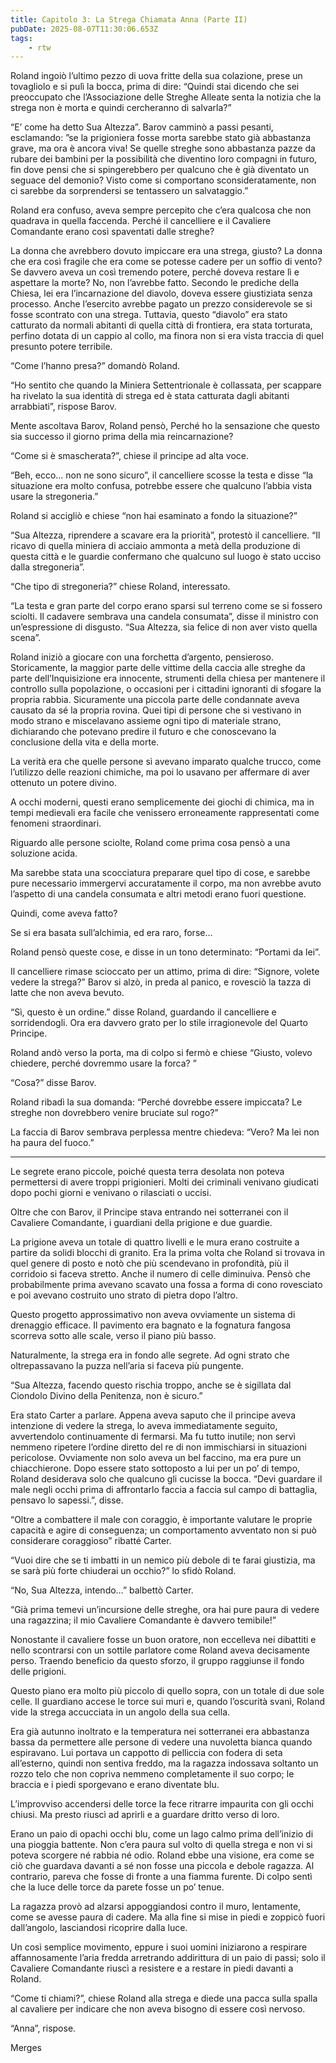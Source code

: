 ```yaml
---
title: Capitolo 3: La Strega Chiamata Anna (Parte II)
pubDate: 2025-08-07T11:30:06.653Z
tags:
    - rtw
---
```



Roland ingoiò l’ultimo pezzo di uova fritte della sua colazione, prese un tovagliolo e si pulì la bocca, prima di dire: “Quindi stai dicendo che sei preoccupato che l’Associazione delle Streghe Alleate senta la notizia che la strega non è morta e quindi cercheranno di salvarla?”






“E’ come ha detto Sua Altezza”. Barov camminò a passi pesanti, esclamando: ”se la prigioniera fosse morta sarebbe stato già abbastanza grave, ma ora è ancora viva! Se quelle streghe sono abbastanza pazze da rubare dei bambini per la possibilità che diventino loro compagni in futuro, fin dove pensi che si spingerebbero per qualcuno che è già diventato un seguace del demonio? Visto come si comportano sconsideratamente, non ci sarebbe da sorprendersi se tentassero un salvataggio.”






Roland era confuso, aveva sempre percepito che c’era qualcosa che non quadrava in quella faccenda. Perché il cancelliere e il Cavaliere Comandante erano così spaventati dalle streghe?






La donna che avrebbero dovuto impiccare era una strega, giusto? La donna che era così fragile che era come se potesse cadere per un soffio di vento? Se davvero aveva un così tremendo potere, perché doveva restare lì e aspettare la morte? No, non l’avrebbe fatto. Secondo le prediche della Chiesa, lei era l’incarnazione del diavolo, doveva essere giustiziata senza processo. Anche l’esercito avrebbe pagato un prezzo considerevole se si fosse scontrato con una strega. Tuttavia, questo “diavolo” era stato catturato da normali abitanti di quella città di frontiera, era stata torturata, perfino dotata di un cappio al collo, ma finora non si era vista traccia di quel presunto potere terribile.






“Come l’hanno presa?” domandò Roland.






“Ho sentito che quando la Miniera Settentrionale è collassata, per scappare ha rivelato la sua identità di strega ed è stata catturata dagli abitanti arrabbiati”, rispose Barov.






Mente ascoltava Barov, Roland pensò, Perché ho la sensazione che questo sia successo il giorno prima della mia reincarnazione?






“Come si è smascherata?”, chiese il principe ad alta voce.






“Beh, ecco… non ne sono sicuro”, il cancelliere scosse la testa e disse “la situazione era molto confusa, potrebbe essere che qualcuno l’abbia vista usare la stregoneria.”






Roland si accigliò e chiese “non hai esaminato a fondo la situazione?”






“Sua Altezza, riprendere a scavare era la priorità”, protestò il cancelliere. “Il ricavo di quella miniera di acciaio ammonta a metà della produzione di questa città e le guardie confermano che qualcuno sul luogo è stato ucciso dalla stregoneria”.






“Che tipo di stregoneria?” chiese Roland, interessato.






“La testa e gran parte del corpo erano sparsi sul terreno come se si fossero sciolti. Il cadavere sembrava una candela consumata”, disse il ministro con un’espressione di disgusto. “Sua Altezza, sia felice di non aver visto quella scena”.






Roland iniziò a giocare con una forchetta d’argento, pensieroso. Storicamente, la maggior parte delle vittime della caccia alle streghe da parte dell’Inquisizione era innocente, strumenti della chiesa per mantenere il controllo sulla popolazione, o occasioni per i cittadini ignoranti di sfogare la propria rabbia. Sicuramente una piccola parte delle condannate aveva causato da sé la propria rovina. Quei tipi di persone che si vestivano in modo strano e miscelavano assieme ogni tipo di materiale strano, dichiarando che potevano predire il futuro e che conoscevano la conclusione della vita e della morte.






La verità era che quelle persone sì avevano imparato qualche trucco, come l’utilizzo delle reazioni chimiche, ma poi lo usavano per affermare di aver ottenuto un potere divino.






A occhi moderni, questi erano semplicemente dei giochi di chimica, ma in tempi medievali era facile che venissero erroneamente rappresentati come fenomeni straordinari.






Riguardo alle persone sciolte, Roland come prima cosa pensò a una soluzione acida.






Ma sarebbe stata una scocciatura preparare quel tipo di cose, e sarebbe pure necessario immergervi accuratamente il corpo, ma non avrebbe avuto l’aspetto di una candela consumata e altri metodi erano fuori questione.






Quindi, come aveva fatto?






Se si era basata sull’alchimia, ed era raro, forse…






Roland pensò queste cose, e disse in un tono determinato: “Portami da lei”.






Il cancelliere rimase scioccato per un attimo, prima di dire: “Signore, volete vedere la strega?”  Barov si alzò, in preda al panico, e rovesciò la tazza di latte che non aveva bevuto.






“Sì, questo è un ordine.” disse Roland, guardando il cancelliere e sorridendogli. Ora era davvero grato per lo stile irragionevole del Quarto Principe.






Roland andò verso la porta, ma di colpo si fermò e chiese “Giusto, volevo chiedere, perché dovremmo usare la forca? ”






“Cosa?” disse Barov.






Roland ribadì la sua domanda: “Perché dovrebbe essere impiccata? Le streghe non dovrebbero venire bruciate sul rogo?”






La faccia di Barov sembrava perplessa mentre chiedeva: “Vero? Ma lei non ha paura del fuoco.”






***






Le segrete erano piccole, poiché questa terra desolata non poteva permettersi di avere troppi prigionieri. Molti dei criminali venivano giudicati dopo pochi giorni e venivano o rilasciati o uccisi.






Oltre che con Barov, il Principe stava entrando nei sotterranei con il Cavaliere Comandante, i guardiani della prigione e due guardie.






La prigione aveva un totale di quattro livelli e le mura erano costruite a partire da solidi blocchi di granito. Era la prima volta che Roland si trovava in quel genere di posto e notò che più scendevano in profondità, più il corridoio si faceva stretto. Anche il numero di celle diminuiva. Pensò che probabilmente prima avevano scavato una fossa a forma di cono rovesciato e poi avevano costruito uno strato di pietra dopo l’altro.






Questo progetto approssimativo non aveva ovviamente un sistema di drenaggio efficace. Il pavimento era bagnato e la fognatura fangosa scorreva sotto alle scale, verso il piano più basso.






Naturalmente, la strega era in fondo alle segrete. Ad ogni strato che oltrepassavano la puzza nell’aria si faceva più pungente.






“Sua Altezza, facendo questo rischia troppo, anche se è sigillata dal Ciondolo Divino della Penitenza, non è sicuro.”






Era stato Carter a parlare. Appena aveva saputo che il principe aveva intenzione di vedere la strega, lo aveva immediatamente seguito, avvertendolo continuamente di fermarsi. Ma fu tutto inutile; non servì nemmeno ripetere l’ordine diretto del re di non immischiarsi in situazioni pericolose. Ovviamente non solo aveva un bel faccino, ma era pure un chiacchierone. Dopo essere stato sottoposto a lui per un po’ di tempo, Roland desiderava solo che qualcuno gli cucisse la bocca. “Devi guardare il male negli occhi prima di affrontarlo faccia a faccia sul campo di battaglia, pensavo lo sapessi.”, disse.






“Oltre a combattere il male con coraggio, è importante valutare le proprie capacità e agire di conseguenza; un comportamento avventato non si può considerare coraggioso” ribatté Carter.






“Vuoi dire che se ti imbatti in un nemico più debole di te farai giustizia, ma se sarà più forte chiuderai un occhio?” lo sfidò Roland.






“No, Sua Altezza, intendo…” balbettò Carter.






“Già prima temevi un’incursione delle streghe, ora hai pure paura di vedere una ragazzina; il mio Cavaliere Comandante è davvero temibile!”






Nonostante il cavaliere fosse un buon oratore, non eccelleva nei dibattiti e nello scontrarsi con un sottile parlatore come Roland aveva decisamente perso. Traendo beneficio da questo sforzo, il gruppo raggiunse il fondo delle prigioni.






Questo piano era molto più piccolo di quello sopra, con un totale di due sole celle. Il guardiano accese le torce sui muri e, quando l’oscurità svanì, Roland vide la strega accucciata in un angolo della sua cella.






Era già autunno inoltrato e la temperatura nei sotterranei era abbastanza bassa da permettere alle persone di vedere una nuvoletta bianca quando espiravano. Lui portava un cappotto di pelliccia con fodera di seta all’esterno, quindi non sentiva freddo, ma la ragazza indossava soltanto un rozzo telo che non copriva nemmeno completamente il suo corpo; le braccia e i piedi sporgevano e erano diventate blu.






L’improvviso accendersi delle torce la fece ritrarre impaurita con gli occhi chiusi. Ma presto riuscì ad aprirli e a guardare dritto verso di loro.






Erano un paio di opachi occhi blu, come un lago calmo prima dell’inizio di una pioggia battente. Non c’era paura sul volto di quella strega e non vi si poteva scorgere né rabbia né odio. Roland ebbe una visione, era come se ciò che guardava davanti a sé non fosse una piccola e debole ragazza. Al contrario, pareva che fosse di fronte a una fiamma furente. Di colpo sentì che la luce delle torce da parete fosse un po’ tenue.






La ragazza provò ad alzarsi appoggiandosi contro il muro, lentamente, come se avesse paura di cadere. Ma alla fine si mise in piedi e zoppicò fuori dall’angolo, lasciandosi ricoprire dalla luce.






Un così semplice movimento, eppure i suoi uomini iniziarono a respirare affannosamente l’aria fredda arretrando addirittura di un paio di passi; solo il Cavaliere Comandante riuscì a resistere e a restare in piedi davanti a Roland.






“Come ti chiami?”, chiese Roland alla strega e diede una pacca sulla spalla al cavaliere per indicare che non aveva bisogno di essere così nervoso.






“Anna”, rispose.














Merges




                                


                                



